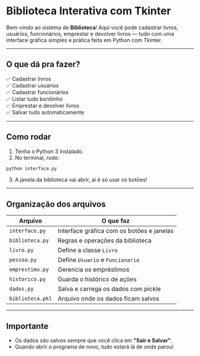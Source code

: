 # Biblioteca Interativa com Tkinter

Bem-vindo ao sistema de **Biblioteca**! 
Aqui você pode cadastrar livros, usuários, funcionários, emprestar e devolver livros — tudo com uma interface gráfica simples e prática feita em Python com Tkinter.

---

## O que dá pra fazer?

✅ Cadastrar livros  
✅ Cadastrar usuários  
✅ Cadastrar funcionários  
✅ Listar tudo bonitinho  
✅ Emprestar e devolver livros  
✅ Salvar tudo automaticamente 

---

## Como rodar

1. Tenha o Python 3 instalado.
2. No terminal, rode:

```bash
python interface.py
```

3. A janela da biblioteca vai abrir, aí é só usar os botões!

---

## Organização dos arquivos

| Arquivo         | O que faz                                   |
|------------------|----------------------------------------------|
| `interface.py`   | Interface gráfica com os botões e janelas   |
| `biblioteca.py`  | Regras e operações da biblioteca            |
| `livro.py`       | Define a classe `Livro`                     |
| `pessoa.py`      | Define `Usuario` e `Funcionario`            |
| `emprestimo.py`  | Gerencia os empréstimos                    |
| `historico.py`   | Guarda o histórico de ações                 |
| `dados.py`       | Salva e carrega os dados com pickle         |
| `biblioteca.pkl` | Arquivo onde os dados ficam salvos          |

---

## Importante

- Os dados são salvos sempre que você clica em **"Sair e Salvar"**.
- Quando abrir o programa de novo, tudo estará lá de onde parou!
